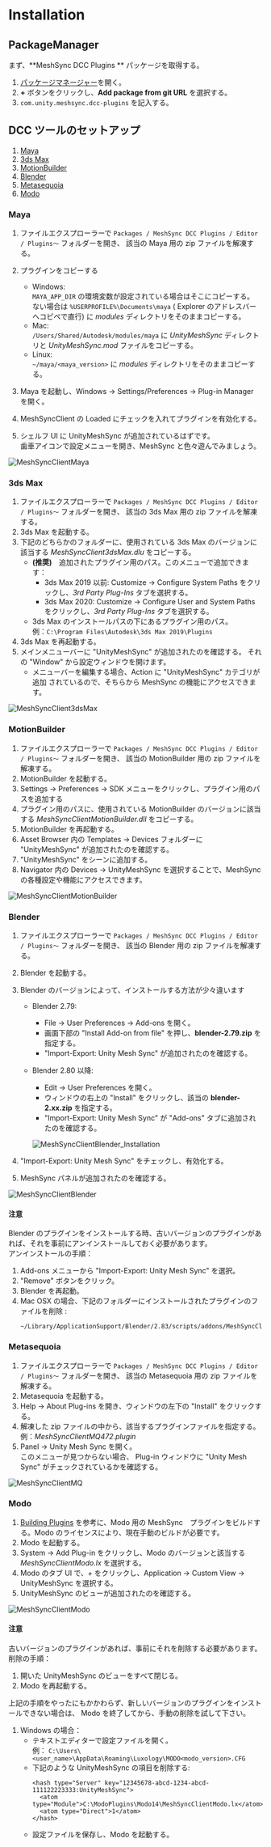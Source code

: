 # Installation

## PackageManager

まず、**MeshSync DCC Plugins ** パッケージを取得する。
1. [パッケージマネージャー](https://docs.unity3d.com/ja/current/Manual/upm-ui.html)を開く。
2. **+** ボタンをクリックし、**Add package from git URL** を選択する。
3. `com.unity.meshsync.dcc-plugins` を記入する。  

## DCC ツールのセットアップ

1. [Maya](#maya)
1. [3ds Max](#3ds-max)
1. [MotionBuilder](#motionbuilder)
1. [Blender](#blender)
1. [Metasequoia](#metasequoia)
1. [Modo](#modo)

### Maya

1. ファイルエクスプローラーで `Packages / MeshSync DCC Plugins / Editor / Plugins〜` フォルダーを開き、
   該当の Maya 用の zip ファイルを解凍する。
1. プラグインをコピーする
   - Windows:   
     `MAYA_APP_DIR` の環境変数が設定されている場合はそこにコピーする。  
     ない場合は `%USERPROFILE%\Documents\maya` ( Explorer のアドレスバーへコピペで直行) に *modules* ディレクトリをそのままコピーする。
   - Mac:   
     `/Users/Shared/Autodesk/modules/maya` に *UnityMeshSync* ディレクトリと *UnityMeshSync.mod* ファイルをコピーする。
   - Linux:   
     `~/maya/<maya_version>` に *modules* ディレクトリをそのままコピーする。  

1. Maya を起動し、Windows -> Settings/Preferences -> Plug-in Manager を開く。
1. MeshSyncClient の Loaded にチェックを入れてプラグインを有効化する。
1. シェルフ UI に UnityMeshSync が追加されているはずです。  
   歯車アイコンで設定メニューを開き、MeshSync と色々遊んでみましょう。

![MeshSyncClientMaya](../images/MeshSyncClientMaya.png)


### 3ds Max

1. ファイルエクスプローラーで `Packages / MeshSync DCC Plugins / Editor / Plugins〜` フォルダーを開き、
   該当の 3ds Max 用の zip ファイルを解凍する。
1. 3ds Max を起動する。
1. 下記のどちらかのフォルダーに、使用されている 3ds Max のバージョンに該当する *MeshSyncClient3dsMax.dlu* をコピーする。
   - **(推奨)**　追加されたプラグイン用のパス。このメニューで追加できます：
     * 3ds Max 2019 以前: Customize -> Configure System Paths をクリックし、*3rd Party Plug-Ins* タブを選択する。
     * 3ds Max 2020: Customize -> Configure User and System Paths をクリックし、*3rd Party Plug-Ins* タブを選択する。
   - 3ds Max のインストールパスの下にあるプラグイン用のパス。  
     例：`C:\Program Files\Autodesk\3ds Max 2019\Plugins`
1. 3ds Max を再起動する。
1. メインメニューバーに "UnityMeshSync" が追加されたのを確認する。
   それの "Window" から設定ウィンドウを開けます。
   - メニューバーを編集する場合、Action に "UnityMeshSync" カテゴリが追加
     されているので、そちらから MeshSync の機能にアクセスできます。

![MeshSyncClient3dsMax](../images/MeshSyncClient3dsMax.png)

### MotionBuilder


1. ファイルエクスプローラーで `Packages / MeshSync DCC Plugins / Editor / Plugins〜` フォルダーを開き、
   該当の MotionBuilder 用の zip ファイルを解凍する。
1. MotionBuilder を起動する。
1. Settings -> Preferences -> SDK メニューをクリックし、プラグイン用のパスを追加する 
1. プラグイン用のパスに、使用されている MotionBuilder のバージョンに該当する *MeshSyncClientMotionBuilder.dll* をコピーする。
1. MotionBuilder を再起動する。
1. Asset Browser 内の Templates -> Devices フォルダーに "UnityMeshSync" が追加されたのを確認する。
1. "UnityMeshSync" をシーンに追加する。
1. Navigator 内の Devices -> UnityMeshSync を選択することで、MeshSync の各種設定や機能にアクセスできます。 

![MeshSyncClientMotionBuilder](../images/MeshSyncClientMotionBuilder.png)

### Blender
   
1. ファイルエクスプローラーで `Packages / MeshSync DCC Plugins / Editor / Plugins〜` フォルダーを開き、
   該当の Blender 用の zip ファイルを解凍する。
1. Blender を起動する。
1. Blender のバージョンによって、インストールする方法が少々違います
   - Blender 2.79:
     * File -> User Preferences -> Add-ons を開く。
     * 画面下部の "Install Add-on from file" を押し、**blender-2.79.zip** を指定する。
     * "Import-Export: Unity Mesh Sync" が追加されたのを確認する。        
   - Blender 2.80 以降:
     * Edit -> User Preferences を開く。 
     * ウィンドウの右上の "Install" をクリックし、該当の **blender-2.xx.zip** を指定する。
     * "Import-Export: Unity Mesh Sync" が "Add-ons" タブに追加されたのを確認する。

     ![MeshSyncClientBlender_Installation](../Images/MeshSyncClientBlender_Installation.png)

1. "Import-Export: Unity Mesh Sync" をチェックし、有効化する。 
1. MeshSync パネルが追加されたのを確認する。
  
![MeshSyncClientBlender](../Images/MeshSyncClientBlender.png)
   
  
#### 注意

Blender のプラグインをインストールする時、古いバージョンのプラグインがあれば、それを事前にアンインストールしておく必要があります。  
アンインストールの手順：

1. Add-ons メニューから "Import-Export: Unity Mesh Sync" を選択。
1. "Remove" ボタンをクリック。
1. Blender を再起動。
1. Mac OSX の場合、下記のフォルダーにインストールされたプラグインのファイルを削除 :
    ``` 
    ~/Library/ApplicationSupport/Blender/2.83/scripts/addons/MeshSyncClientBlender
    ```   
  
### Metasequoia
1. ファイルエクスプローラーで `Packages / MeshSync DCC Plugins / Editor / Plugins〜` フォルダーを開き、
   該当の Metasequoia 用の zip ファイルを解凍する。
1. Metasequoia を起動する。
1. Help -> About Plug-ins を開き、ウィンドウの左下の "Install" をクリックする。
1. 解凍した zip ファイルの中から、該当するプラグインファイルを指定する。  
   例：*MeshSyncClientMQ472.plugin*
1. Panel -> Unity Mesh Sync を開く。  
   このメニューが見つからない場合、 Plug-in ウィンドウに "Unity Mesh Sync" がチェックされているかを確認する。
   
![MeshSyncClientMQ](../Images/MeshSyncClientMQ.png)
  


### Modo

1. [Building Plugins](https://github.com/Unity-Technologies/MeshSyncDCCPlugins/blob/dev/Plugins~/Docs/en/BuildDCCPlugins.md)
   を参考に、Modo 用の MeshSync　プラグインをビルドする。Modo のライセンスにより、現在手動のビルドが必要です。
1. Modo を起動する。
2. System -> Add Plug-in をクリックし、Modo のバージョンと該当する *MeshSyncClientModo.lx* を選択する。
4. Modo のタブ UI で、*+* をクリックし、Application -> Custom View -> UnityMeshSync を選択する。
1. UnityMeshSync のビューが追加されたのを確認する。

![MeshSyncClientModo](../Images/MeshSyncClientModo.png)

#### 注意

古いバージョンのプラグインがあれば、事前にそれを削除する必要があります。  
削除の手順：
1. 開いた UnityMeshSync のビューをすべて閉じる。
1. Modo を再起動する。

上記の手順をやったにもかかわらず、新しいバージョンのプラグインをインストールできない場合は、
Modo を終了してから、手動の削除を試して下さい。
1. Windows の場合：
   - テキストエディターで設定ファイルを開く。  
     例： `C:\Users\<user_name>\AppData\Roaming\Luxology\MODO<modo_version>.CFG`
   - 下記のような UnityMeshSync の項目を削除する:
     ```
     <hash type="Server" key="12345678-abcd-1234-abcd-111122223333:UnityMeshSync">
       <atom type="Module">C:\ModoPlugins\Modo14\MeshSyncClientModo.lx</atom>
       <atom type="Direct">1</atom>
     </hash>
     ```
   - 設定ファイルを保存し、Modo を起動する。

